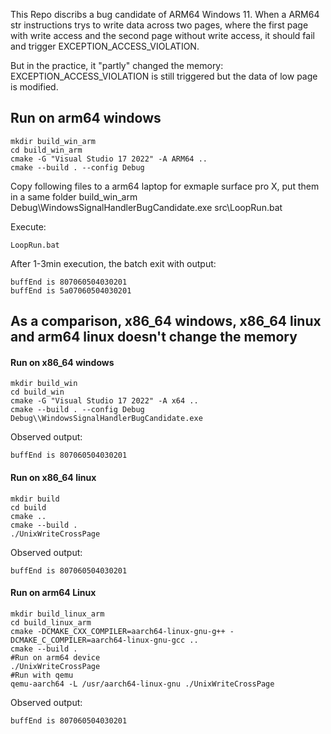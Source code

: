 This Repo discribs a bug candidate of ARM64 Windows 11.
When a ARM64 str instructions trys to write data across two pages, where the first page with write access and the second page without write access, it should fail and trigger EXCEPTION_ACCESS_VIOLATION.

But in the practice, it "partly" changed the memory:
EXCEPTION_ACCESS_VIOLATION is still triggered but the data of low page is modified.

## Run on arm64 windows
```shell
mkdir build_win_arm
cd build_win_arm
cmake -G "Visual Studio 17 2022" -A ARM64 ..
cmake --build . --config Debug
```
Copy following files to a arm64 laptop for exmaple surface pro X, put them in a same folder
build_win_arm Debug\\WindowsSignalHandlerBugCandidate.exe
src\LoopRun.bat

Execute:
```
LoopRun.bat
```
After 1-3min execution, the batch exit with output:
```
buffEnd is 807060504030201
buffEnd is 5a07060504030201
```

## As a comparison, x86_64 windows, x86_64 linux and arm64 linux doesn't change the memory
#### Run on x86_64 windows
```shell
mkdir build_win
cd build_win
cmake -G "Visual Studio 17 2022" -A x64 ..
cmake --build . --config Debug
Debug\\WindowsSignalHandlerBugCandidate.exe
```
Observed output:
```shell
buffEnd is 807060504030201
```

#### Run on x86_64 linux
```shell
mkdir build
cd build
cmake ..
cmake --build .
./UnixWriteCrossPage
```
Observed output:
```shell
buffEnd is 807060504030201
```

#### Run on arm64 Linux 
```shell
mkdir build_linux_arm
cd build_linux_arm
cmake -DCMAKE_CXX_COMPILER=aarch64-linux-gnu-g++ -DCMAKE_C_COMPILER=aarch64-linux-gnu-gcc ..
cmake --build .
#Run on arm64 device
./UnixWriteCrossPage
#Run with qemu
qemu-aarch64 -L /usr/aarch64-linux-gnu ./UnixWriteCrossPage
```
Observed output:
```shell
buffEnd is 807060504030201
```